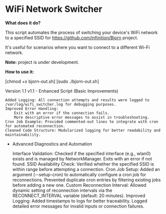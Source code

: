# WiFi Network Switcher

**What does it do?**

This script automates the process of switching your device's WiFi network to a specified SSID for https://github.com/infinition/Bjorn project.

It's useful for scenarios where you want to connect to a different Wi-Fi network.

**Note:** project is under development. 

**How to use it:**

[chmod +x bjorn-out.sh]
[sudo ./bjorn-out.sh]

Version 1.1
v1.1 - Enhanced Script (Basic Improvements)

    Added Logging: All connection attempts and results were logged to /var/log/wifi_switcher.log for debugging purposes.
    Improved Error Handling:
        Exit with an error if the connection fails.
        More descriptive error messages to assist in troubleshooting.
    Cron Job Example: Provided commented-out lines to integrate with cron for automated reconnection.
    Cleaned Code Structure: Modularized logging for better readability and maintainability.

 - Advanced Diagnostics and Automation

    Interface Validation:
        Checked if the specified interface (e.g., wlan0) exists and is managed by NetworkManager. Exits with an error if not found.
    SSID Availability Check: Verified whether the specified SSID is within range before attempting a connection.
    Cron Job Setup:
        Added an argument (--setup-cron) to automatically configure a cron job for reconnections.
        Prevented duplicate cron entries by filtering existing jobs before adding a new one.
    Custom Reconnection Interval:
        Allowed dynamic setting of reconnection intervals via the RECONNECT_INTERVAL variable (default: 20 minutes).
    Improved Logging:
        Added timestamps to logs for better traceability.
        Logged detailed error messages for invalid inputs or connection failures.
